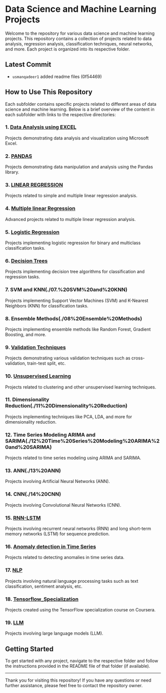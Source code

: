 # Data Science and Machine Learning Projects

Welcome to the repository for various data science and machine learning projects. This repository contains a collection of projects related to data analysis, regression analysis, classification techniques, neural networks, and more. Each project is organized into its respective folder.

## Latest Commit
- `usmanqadeer1` added readme files (0f54469)

## How to Use This Repository

Each subfolder contains specific projects related to different areas of data science and machine learning. Below is a brief overview of the content in each subfolder with links to the respective directories:

### 1. [Data Analysis using EXCEL](./01.%20Data%20Analysis%20using%20EXCEL)
Projects demonstrating data analysis and visualization using Microsoft Excel.

### 2. [PANDAS](./02.%20PANDAS)
Projects demonstrating data manipulation and analysis using the Pandas library.

### 3. [LINEAR REGRESSION](./03.%20LINEAR%20REGRESSION)
Projects related to simple and multiple linear regression analysis.

### 4. [Multiple linear Regression](./04.%20Multiple%20linear%20Regression)
Advanced projects related to multiple linear regression analysis.

### 5. [Logistic Regression](./05.%20Logistic%20Regression)
Projects implementing logistic regression for binary and multiclass classification tasks.

### 6. [Decision Trees](./06.%20Decision%20Trees)
Projects implementing decision tree algorithms for classification and regression tasks.

### 7. SVM and KNN(./07.%20SVM%20and%20KNN)
Projects implementing Support Vector Machines (SVM) and K-Nearest Neighbors (KNN) for classification tasks.

### 8. Ensemble Methods(./08%20Ensemble%20Methods)
Projects implementing ensemble methods like Random Forest, Gradient Boosting, and more.

### 9. [Validation Techniques](./09.%20Validation%20Techniques)
Projects demonstrating various validation techniques such as cross-validation, train-test split, etc.

### 10. [Unsupervised Learning](./10.%20Unsupervised%20Learning)
Projects related to clustering and other unsupervised learning techniques.

### 11. Dimensionality Reduction(./11%20Dimensionality%20Reduction)
Projects implementing techniques like PCA, LDA, and more for dimensionality reduction.

### 12. Time Series Modeling ARIMA and SARIMA(./12%20Time%20Series%20Modeling%20ARIMA%20and%20SARIMA)
Projects related to time series modeling using ARIMA and SARIMA.

### 13. ANN(./13%20ANN)
Projects involving Artificial Neural Networks (ANN).

### 14. CNN(./14%20CNN)
Projects involving Convolutional Neural Networks (CNN).

### 15. [RNN-LSTM](./15%20RNN-LSTM)
Projects involving recurrent neural networks (RNN) and long short-term memory networks (LSTM) for sequence prediction.

### 16. [Anomaly detection in Time Series](./16%20Anomaly%20detection%20in%20Time%20Series)
Projects related to detecting anomalies in time series data.

### 17. [NLP](./17%20NLP)
Projects involving natural language processing tasks such as text classification, sentiment analysis, etc.

### 18. [Tensorflow_Specialization](./18%20Tensorflow_Specialization)
Projects created using the TensorFlow specialization course on Coursera.

### 19. [LLM](./19%20LLM)
Projects involving large language models (LLM).

## Getting Started

To get started with any project, navigate to the respective folder and follow the instructions provided in the README file of that folder (if available). 


---

Thank you for visiting this repository! If you have any questions or need further assistance, please feel free to contact the repository owner.
